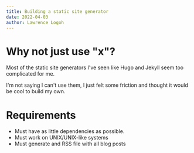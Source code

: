 ```yaml
---
title: Building a static site generator
date: 2022-04-03
author: Lawrence Logoh
---
```


# Why not just use "x"?

Most of the static site generators I've seen like Hugo and Jekyll seem too complicated for me.

I'm not saying I can't use them, I just felt some friction and thought it would be cool to build my own.

# Requirements 
- Must have as little dependencies as possible.
- Must work on UNIX/UNIX-like systems
- Must generate and RSS file with all blog posts
